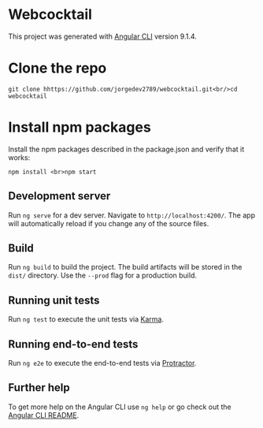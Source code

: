 # Webcocktail

This project was generated with [Angular CLI](https://github.com/angular/angular-cli) version 9.1.4.

# Clone the repo

`git clone hhttps://github.com/jorgedev2789/webcocktail.git<br/>cd webcocktail`

# Install npm packages

Install the npm packages described in the package.json and verify that it works:

`npm install <br>npm start`

## Development server

Run `ng serve` for a dev server. Navigate to `http://localhost:4200/`. The app will automatically reload if you change any of the source files.

## Build

Run `ng build` to build the project. The build artifacts will be stored in the `dist/` directory. Use the `--prod` flag for a production build.

## Running unit tests

Run `ng test` to execute the unit tests via [Karma](https://karma-runner.github.io).

## Running end-to-end tests

Run `ng e2e` to execute the end-to-end tests via [Protractor](http://www.protractortest.org/).

## Further help

To get more help on the Angular CLI use `ng help` or go check out the [Angular CLI README](https://github.com/angular/angular-cli/blob/master/README.md).
